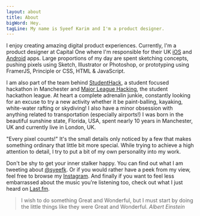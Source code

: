 ```yaml
---
layout: about
title: About
bigWord: Hey.
tagLine: My name is Syeef Karim and I'm a product designer.
---
```


I enjoy creating amazing digital product experiences. Currently, I'm a product designer at Capital One where I'm responsible for their UK <a id="links" href="https://itunes.apple.com/gb/app/capital-one-uk/id481679012?mt=8" target="_blank">iOS</a> and <a id="links" href="https://play.google.com/store/apps/details?id=com.ie.capitalone.uk&feature=search_result#?t=W251bGwsMSwxLDEsImNvbS5pZS5jYXBpdGFsb25lLnVrIl0" target="_blank">Android</a> apps. Large proportions of my day are spent sketching concepts, pushing pixels using Sketch, Illustrator or Photoshop, or prototyping using FramerJS, Principle or CSS, HTML & JavaScript.

I am also part of the team behind <a id="links" href="http://www.studenthack.com/" target="_blank">StudentHack</a>, a student focused hackathon in Manchester and <a id="links" href="http://www.mlh.io" target="_blank">Major League Hacking</a>, the student hackathon league. At heart a complete adrenalin junkie, constantly looking for an excuse to try a new activity whether it be paint-balling, kayaking, white-water rafting or skydiving! I also have a minor obsession with anything related to transportation (especially airports!) I was born in the beautiful sunshine state, Florida, USA, spent nearly 10 years in Manchester, UK and currently live in London, UK.

"Every pixel counts!" It's the small details only noticed by a few that makes something ordinary that little bit more special. While trying to achieve a high attention to detail, I try to put a bit of my own personality into my work.

Don't be shy to get your inner stalker happy. You can find out what I am tweeting about <a id="links" href="http://www.twitter.com/syeefk" target="_blank">@syeefk</a>. Or if you would rather have a peek from my view, feel free to browse my <a id="links" href="http://www.instagram.com/syeef" target="_blank">Instagram</a>. And finally if you want to feel less embarrassed about the music you're listening too, check out what I just heard on <a id="links" href="http://www.last.fm/user/Syeef" target="_blank">Last.fm</a>.

>I wish to do something Great and Wonderful, but I must start by doing the little things like they were Great and Wonderful. <cite>Albert Einstein</cite>